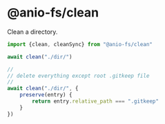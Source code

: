 # @anio-fs/clean

Clean a directory.

```js
import {clean, cleanSync} from "@anio-fs/clean"

await clean("./dir/")

//
// delete everything except root .gitkeep file
//
await clean("./dir/", {
	preserve(entry) {
		return entry.relative_path === ".gitkeep"
	}
})
```

